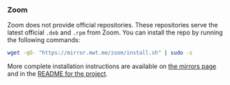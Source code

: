 ### Zoom

Zoom does not provide official repositories. These repositories serve the latest official `.deb` and `.rpm` from Zoom. You can install the repo by running the following commands:

~~~sh
wget -qO- "https://mirror.mwt.me/zoom/install.sh" | sudo -s
~~~

More complete installation instructions are available on [the mirrors page](https://www.matthewthom.as/mirrors/#zoom) and in the [README for the project](https://github.com/mwt/zoom-apt-repo/).
